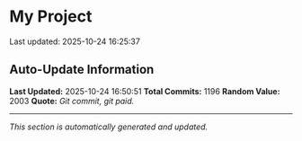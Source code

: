 # My Project


Last updated: 2025-10-24 16:25:37



















































































































































































































































































































































































































































































































































































































































































































































































































































































































































































































































































































































































































































































































































































































































































































































































































































## Auto-Update Information

**Last Updated:** 2025-10-24 16:50:51
**Total Commits:** 1196
**Random Value:** 2003
**Quote:** _Git commit, git paid._

---
_This section is automatically generated and updated._